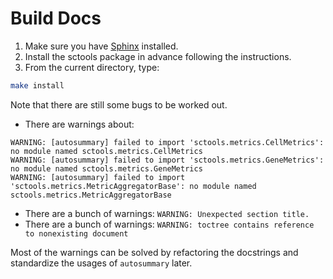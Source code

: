 # Build Docs 

1. Make sure you have [Sphinx](http://www.sphinx-doc.org/en/master/) installed.
2. Install the sctools package in advance following the instructions.
3. From the current directory, type:

```bash
make install
```

Note that there are still some bugs to be worked out. 
- There are warnings about: 
```
WARNING: [autosummary] failed to import 'sctools.metrics.CellMetrics': no module named sctools.metrics.CellMetrics
WARNING: [autosummary] failed to import 'sctools.metrics.GeneMetrics': no module named sctools.metrics.GeneMetrics
WARNING: [autosummary] failed to import 'sctools.metrics.MetricAggregatorBase': no module named sctools.metrics.MetricAggregatorBase
```

- There are a bunch of warnings: `WARNING: Unexpected section title.`
- There are a bunch of warnings: `WARNING: toctree contains reference to nonexisting document`

Most of the warnings can be solved by refactoring the docstrings and standardize the usages of `autosummary` later.